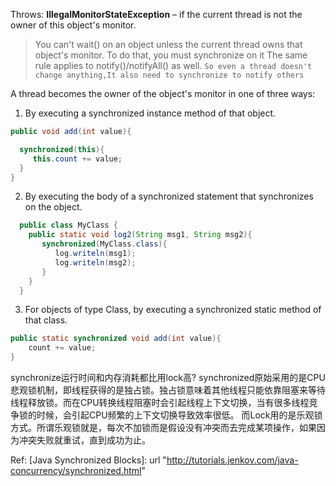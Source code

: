 Throws:
**IllegalMonitorStateException**
– if the current thread is not the owner of this object's monitor.
> You can't wait() on an object unless the current thread owns that object's monitor. To do that, you must synchronize on it
  The same rule applies to notify()/notifyAll() as well.
`So even a thread doesn't change anything,It also need to synchronize
 to notify others`

A thread becomes the owner of the object's monitor in one of three ways:
1. By executing a synchronized instance method of that object.
```java
public void add(int value){

  synchronized(this){
     this.count += value;   
  }
}
```
2. By executing the body of a synchronized statement that synchronizes on the object.
```Java
  public class MyClass {  
    public static void log2(String msg1, String msg2){
       synchronized(MyClass.class){
          log.writeln(msg1);
          log.writeln(msg2);  
       }
    }
  }
```
3. For objects of type Class, by executing a synchronized static method of that class.
```java
public static synchronized void add(int value){
    count += value;
}
```
>
synchronize运行时间和内存消耗都比用lock高?
synchronized原始采用的是CPU悲观锁机制，即线程获得的是独占锁。独占锁意味着其他线程只能依靠阻塞来等待线程释放锁。而在CPU转换线程阻塞时会引起线程上下文切换，当有很多线程竞争锁的时候，会引起CPU频繁的上下文切换导致效率很低。 而Lock用的是乐观锁方式。所谓乐观锁就是，每次不加锁而是假设没有冲突而去完成某项操作，如果因为冲突失败就重试，直到成功为止。


Ref:
[Java Synchronized Blocks]: url "http://tutorials.jenkov.com/java-concurrency/synchronized.html"
